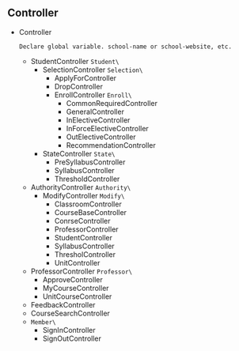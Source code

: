 ## Controller
* Controller
   ```
   Declare global variable. school-name or school-website, etc.
   ```
   - StudentController  `Student\`
      + SelectionController  `Selection\`
         * ApplyForController
         * DropController
         * EnrollController  `Enroll\`
            - CommonRequiredController
            - GeneralController
            - InElectiveController
            - InForceElectiveController
            - OutElectiveController
            - RecommendationController
      + StateController  `State\`
         * PreSyllabusController
         * SyllabusController
         * ThresholdController
   - AuthorityController  `Authority\`
      + ModifyController  `Modify\`
         * ClassroomController
         * CourseBaseController
         * ConrseController
         * ProfessorController
         * StudentController
         * SyllabusController
         * ThresholController
         * UnitController
   - ProfessorController  `Professor\`
      + ApproveController
      + MyCourseController
      + UnitCourseController
   - FeedbackController
   - CourseSearchController
   - `Member\`
      + SignInController
      + SignOutController
